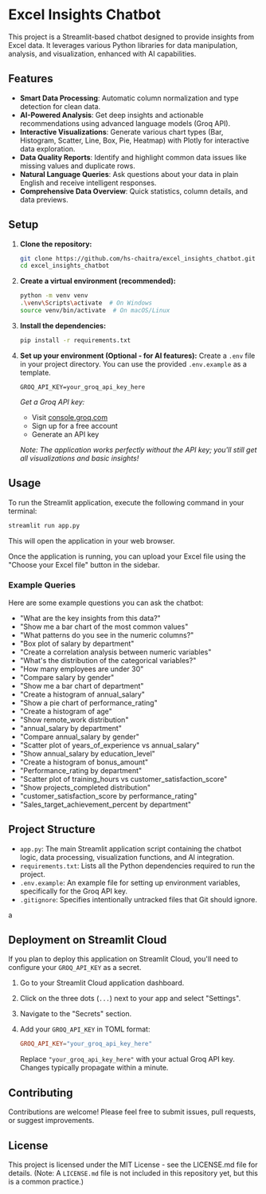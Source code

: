 # Excel Insights Chatbot

This project is a Streamlit-based chatbot designed to provide insights from Excel data. It leverages various Python libraries for data manipulation, analysis, and visualization, enhanced with AI capabilities.

## Features

*   **Smart Data Processing**: Automatic column normalization and type detection for clean data.
*   **AI-Powered Analysis**: Get deep insights and actionable recommendations using advanced language models (Groq API).
*   **Interactive Visualizations**: Generate various chart types (Bar, Histogram, Scatter, Line, Box, Pie, Heatmap) with Plotly for interactive data exploration.
*   **Data Quality Reports**: Identify and highlight common data issues like missing values and duplicate rows.
*   **Natural Language Queries**: Ask questions about your data in plain English and receive intelligent responses.
*   **Comprehensive Data Overview**: Quick statistics, column details, and data previews.

## Setup

1.  **Clone the repository:**

    ```bash
    git clone https://github.com/hs-chaitra/excel_insights_chatbot.git
    cd excel_insights_chatbot
    ```

2.  **Create a virtual environment (recommended):**

    ```bash
    python -m venv venv
    .\venv\Scripts\activate  # On Windows
    source venv/bin/activate  # On macOS/Linux
    ```

3.  **Install the dependencies:**

    ```bash
    pip install -r requirements.txt
    ```

4.  **Set up your environment (Optional - for AI features):**
    Create a `.env` file in your project directory. You can use the provided `.env.example` as a template.

    ```
    GROQ_API_KEY=your_groq_api_key_here
    ```

    *Get a Groq API key:*
    - Visit [console.groq.com](https://console.groq.com)
    - Sign up for a free account
    - Generate an API key

    *Note: The application works perfectly without the API key; you'll still get all visualizations and basic insights!*

## Usage

To run the Streamlit application, execute the following command in your terminal:

```bash
streamlit run app.py
```

This will open the application in your web browser.

Once the application is running, you can upload your Excel file using the "Choose your Excel file" button in the sidebar.

### Example Queries

Here are some example questions you can ask the chatbot:

*   "What are the key insights from this data?"
*   "Show me a bar chart of the most common values"
*   "What patterns do you see in the numeric columns?"
*   "Box plot of salary by department"
*   "Create a correlation analysis between numeric variables"
*   "What's the distribution of the categorical variables?"
*   "How many employees are under 30"
*   "Compare salary by gender"
*   "Show me a bar chart of department"
*   "Create a histogram of annual_salary"
*   "Show a pie chart of performance_rating"
*   "Create a histogram of age"
*   "Show remote_work distribution"
*   "annual_salary by department"
*   "Compare annual_salary by gender"
*   "Scatter plot of years_of_experience vs annual_salary"
*   "Show annual_salary by education_level"
*   "Create a histogram of bonus_amount"
*   "Performance_rating by department"
*   "Scatter plot of training_hours vs customer_satisfaction_score"
*   "Show projects_completed distribution"
*   "customer_satisfaction_score by performance_rating"
*   "Sales_target_achievement_percent by department"

## Project Structure

*   `app.py`: The main Streamlit application script containing the chatbot logic, data processing, visualization functions, and AI integration.
*   `requirements.txt`: Lists all the Python dependencies required to run the project.
*   `.env.example`: An example file for setting up environment variables, specifically for the Groq API key.
*   `.gitignore`: Specifies intentionally untracked files that Git should ignore.

a

## Deployment on Streamlit Cloud

If you plan to deploy this application on Streamlit Cloud, you'll need to configure your `GROQ_API_KEY` as a secret.

1.  Go to your Streamlit Cloud application dashboard.
2.  Click on the three dots (`...`) next to your app and select "Settings".
3.  Navigate to the "Secrets" section.
4.  Add your `GROQ_API_KEY` in TOML format:

    ```toml
    GROQ_API_KEY="your_groq_api_key_here"
    ```

    Replace `"your_groq_api_key_here"` with your actual Groq API key. Changes typically propagate within a minute.

## Contributing

Contributions are welcome! Please feel free to submit issues, pull requests, or suggest improvements.

## License

This project is licensed under the MIT License - see the LICENSE.md file for details. (Note: A `LICENSE.md` file is not included in this repository yet, but this is a common practice.)
